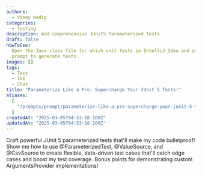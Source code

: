 ```yaml
---
authors:
  - Vinay Nadig
categories:
  - testing
description: Add comprehensive JUnit5 Parameterized Tests
draft: false
howToUse:
  Open the Java class file for which unit tests in IntelliJ Idea and use the
  prompt to generate tests.
images: []
tags:
  - Test
  - IDE
  - Chat
title: "Parameterize Like a Pro: Supercharge Your JUnit 5 Tests!"
aliases:
  [
    "/prompts/prompt/parameterize-like-a-pro-supercharge-your-junit-5-tests-5fb781ea",
  ]
createdAt: "2025-03-05T04:53:18.100Z"
updatedAt: "2025-03-05T04:53:18.100Z"
---
```


Craft powerful JUnit 5 parameterized tests that'll make my code bulletproof! Show me how to use @ParameterizedTest, @ValueSource, and @CsvSource to create flexible, data-driven test cases that'll catch edge cases and boost my test coverage. Bonus points for demonstrating custom ArgumentsProvider implementations!
